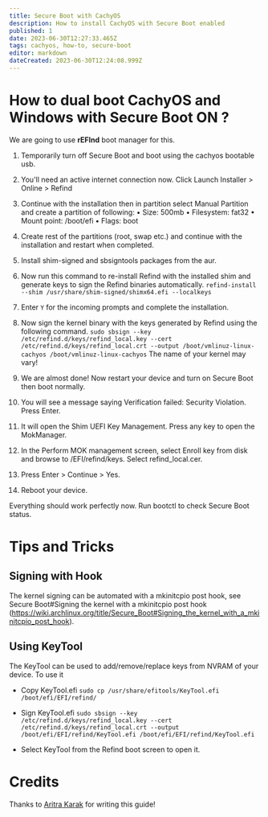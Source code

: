 ```yaml
---
title: Secure Boot with CachyOS
description: How to install CachyOS with Secure Boot enabled
published: 1
date: 2023-06-30T12:27:33.465Z
tags: cachyos, how-to, secure-boot
editor: markdown
dateCreated: 2023-06-30T12:24:08.999Z
---
```


# How to dual boot CachyOS and Windows with Secure Boot ON ?

We are going to use **rEFInd** boot manager for this.

1. Temporarily turn off Secure Boot and boot using the cachyos bootable usb.
2. You'll need an active internet connection now.
Click Launch Installer > Online > Refind
3. Continue with the installation then in partition select Manual Partition and create a partition of following:
• Size: 500mb
• Filesystem: fat32
• Mount point: /boot/efi
• Flags: boot
4. Create rest of the partitions (root, swap etc.) and continue with the installation and restart when completed.
5. Install shim-signed and sbsigntools packages from the aur.
6. Now run this command to re-install Refind with the installed shim and generate keys to sign the Refind binaries automatically.
`refind-install --shim /usr/share/shim-signed/shimx64.efi --localkeys`
7. Enter `Y` for the incoming prompts and complete the installation.
8. Now sign the kernel binary with the keys generated by Refind using the following command.
`sudo sbsign --key /etc/refind.d/keys/refind_local.key --cert /etc/refind.d/keys/refind_local.crt --output /boot/vmlinuz-linux-cachyos /boot/vmlinuz-linux-cachyos`
The name of your kernel may vary!

9. We are almost done! Now restart your device and turn on Secure Boot then boot normally.
10. You will see a message saying Verification failed: Security Violation. Press Enter.
11. It will open the Shim UEFI Key Management. Press any key to open the MokManager.
12. In the Perform MOK management screen, select Enroll key from disk and browse to /EFI/refind/keys. Select refind_local.cer.
13. Press Enter > Continue > Yes.
14. Reboot your device.

Everything should work perfectly now. Run bootctl to check Secure Boot status.



# Tips and Tricks

## Signing with Hook
The kernel signing can be automated with a mkinitcpio post hook, see Secure Boot#Signing the kernel with a mkinitcpio post hook (https://wiki.archlinux.org/title/Secure_Boot#Signing_the_kernel_with_a_mkinitcpio_post_hook).

## Using KeyTool
The KeyTool can be used to add/remove/replace keys from NVRAM of your device. To use it
- Copy KeyTool.efi
`sudo cp /usr/share/efitools/KeyTool.efi /boot/efi/EFI/refind/`

- Sign KeyTool.efi
`sudo sbsign --key /etc/refind.d/keys/refind_local.key --cert /etc/refind.d/keys/refind_local.crt --output /boot/efi/EFI/refind/KeyTool.efi /boot/efi/EFI/refind/KeyTool.efi`

- Select KeyTool from the Refind boot screen to open it.

# Credits

Thanks to [Aritra Karak](https://github.com/tr1ckydev) for writing this guide!
